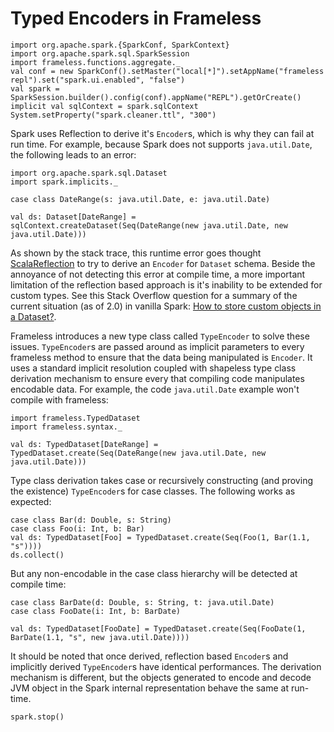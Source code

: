 # Typed Encoders in Frameless

```tut:invisible
import org.apache.spark.{SparkConf, SparkContext}
import org.apache.spark.sql.SparkSession
import frameless.functions.aggregate._
val conf = new SparkConf().setMaster("local[*]").setAppName("frameless repl").set("spark.ui.enabled", "false")
val spark = SparkSession.builder().config(conf).appName("REPL").getOrCreate()
implicit val sqlContext = spark.sqlContext
System.setProperty("spark.cleaner.ttl", "300")
```

Spark uses Reflection to derive it's `Encoder`s, which is why they can fail at run time. For example, because Spark does not supports `java.util.Date`, the following leads to an error:

```tut:silent
import org.apache.spark.sql.Dataset
import spark.implicits._

case class DateRange(s: java.util.Date, e: java.util.Date)
```

```tut:fail
val ds: Dataset[DateRange] = sqlContext.createDataset(Seq(DateRange(new java.util.Date, new java.util.Date)))
```

As shown by the stack trace, this runtime error goes thought [ScalaReflection](https://github.com/apache/spark/blob/19cf208063f035d793d2306295a251a9af7e32f6/sql/catalyst/src/main/scala/org/apache/spark/sql/catalyst/ScalaReflection.scala) to try to derive an `Encoder` for `Dataset` schema. Beside the annoyance of not detecting this error at compile time, a more important limitation of the reflection based approach is it's inability to be extended for custom types. See this Stack Overflow question for a summary of the current situation (as of 2.0) in vanilla Spark: [How to store custom objects in a Dataset?](http://stackoverflow.com/a/39442829/2311362).

Frameless introduces a new type class called `TypeEncoder` to solve these issues. `TypeEncoder`s are passed around as implicit parameters to every frameless method to ensure that the data being manipulated is `Encoder`. It uses a standard implicit resolution coupled with shapeless type class derivation mechanism to ensure every that compiling code manipulates encodable data. For example, the code `java.util.Date` example won't compile with frameless:

```tut:silent
import frameless.TypedDataset
import frameless.syntax._
```

```tut:book:fail
val ds: TypedDataset[DateRange] = TypedDataset.create(Seq(DateRange(new java.util.Date, new java.util.Date)))
```

Type class derivation takes case or recursively constructing (and proving the existence) `TypeEncoder`s for case classes. The following works as expected:

```tut:book
case class Bar(d: Double, s: String)
case class Foo(i: Int, b: Bar)
val ds: TypedDataset[Foo] = TypedDataset.create(Seq(Foo(1, Bar(1.1, "s"))))
ds.collect()
```

But any non-encodable in the case class hierarchy will be detected at compile time:

```tut:silent
case class BarDate(d: Double, s: String, t: java.util.Date)
case class FooDate(i: Int, b: BarDate)
```

```tut:book:fail
val ds: TypedDataset[FooDate] = TypedDataset.create(Seq(FooDate(1, BarDate(1.1, "s", new java.util.Date))))
```

It should be noted that once derived, reflection based `Encoder`s and implicitly derived `TypeEncoder`s have identical performances. The derivation mechanism is different, but the objects generated to encode and decode JVM object in the Spark internal representation behave the same at run-time.

```tut:invisible
spark.stop()
```
